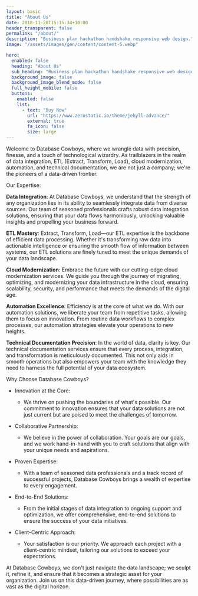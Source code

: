```yaml
---
layout: basic
title: "About Us"
date: 2018-11-28T15:15:34+10:00
header_transparent: false
permalink: "/about/"
description: "Business plan hackathon handshake responsive web design."
image: "/assets/images/gen/content/content-5.webp"

hero:
  enabled: false
  heading: "About Us"
  sub_heading: "Business plan hackathon handshake responsive web design."
  background_image: false
  background_image_blend_mode: false
  full_height_mobile: false
  buttons:
    enabled: false
    list:
      - text: "Buy Now"
        url: "https://www.zerostatic.io/theme/jekyll-advance/"
        external: true
        fa_icon: false
        size: large
---
```


Welcome to Database Cowboys, where we wrangle data with precision, finesse, and a touch of technological wizardry. As trailblazers in the realm of data integration, ETL (Extract, Transform, Load), cloud modernization, automation, and technical documentation, we are not just a company; we're the pioneers of a data-driven frontier.

Our Expertise:

**Data Integration**:
At Database Cowboys, we understand that the strength of any organization lies in its ability to seamlessly integrate data from diverse sources. Our team of seasoned professionals crafts robust data integration solutions, ensuring that your data flows harmoniously, unlocking valuable insights and propelling your business forward.

**ETL Mastery**:
Extract, Transform, Load—our ETL expertise is the backbone of efficient data processing. Whether it's transforming raw data into actionable intelligence or ensuring the smooth flow of information between systems, our ETL solutions are finely tuned to meet the unique demands of your data landscape.

**Cloud Modernization**:
Embrace the future with our cutting-edge cloud modernization services. We guide you through the journey of migrating, optimizing, and modernizing your data infrastructure in the cloud, ensuring scalability, security, and performance that meets the demands of the digital age.

**Automation Excellence**:
Efficiency is at the core of what we do. With our automation solutions, we liberate your team from repetitive tasks, allowing them to focus on innovation. From routine data workflows to complex processes, our automation strategies elevate your operations to new heights.

**Technical Documentation Precision**:
In the world of data, clarity is key. Our technical documentation services ensure that every process, integration, and transformation is meticulously documented. This not only aids in smooth operations but also empowers your team with the knowledge they need to harness the full potential of your data ecosystem.

Why Choose Database Cowboys?

- Innovation at the Core: 
  - We thrive on pushing the boundaries of what's possible. Our commitment to innovation ensures that your data solutions are not just current but are poised to meet the challenges of tomorrow.

- Collaborative Partnership:
  - We believe in the power of collaboration. Your goals are our goals, and we work hand-in-hand with you to craft solutions that align with your unique needs and aspirations.

- Proven Expertise:
  - With a team of seasoned data professionals and a track record of successful projects, Database Cowboys brings a wealth of expertise to every engagement.

- End-to-End Solutions:
  - From the initial stages of data integration to ongoing support and optimization, we offer comprehensive, end-to-end solutions to ensure the success of your data initiatives.

- Client-Centric Approach: 
  - Your satisfaction is our priority. We approach each project with a client-centric mindset, tailoring our solutions to exceed your expectations.

At Database Cowboys, we don't just navigate the data landscape; we sculpt it, refine it, and ensure that it becomes a strategic asset for your organization. Join us on this data-driven journey, where possibilities are as vast as the digital horizon.